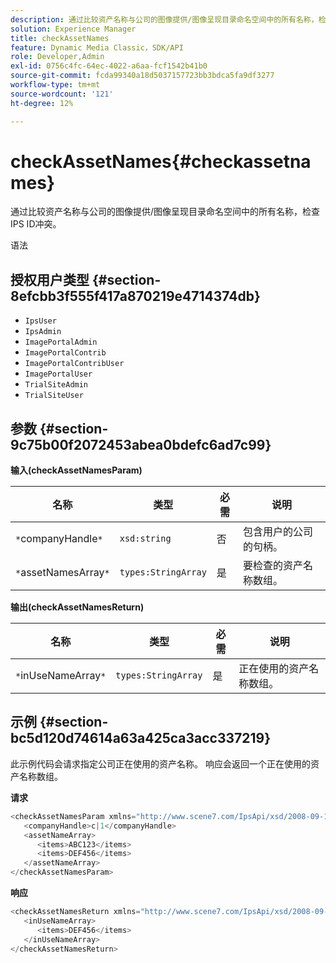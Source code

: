 ```yaml
---
description: 通过比较资产名称与公司的图像提供/图像呈现目录命名空间中的所有名称，检查IPS ID冲突。
solution: Experience Manager
title: checkAssetNames
feature: Dynamic Media Classic，SDK/API
role: Developer,Admin
exl-id: 0756c4fc-64ec-4022-a6aa-fcf1542b41b0
source-git-commit: fcda99340a18d5037157723bb3bdca5fa9df3277
workflow-type: tm+mt
source-wordcount: '121'
ht-degree: 12%

---
```


# checkAssetNames{#checkassetnames}

通过比较资产名称与公司的图像提供/图像呈现目录命名空间中的所有名称，检查IPS ID冲突。

语法

## 授权用户类型 {#section-8efcbb3f555f417a870219e4714374db}

* `IpsUser`
* `IpsAdmin`
* `ImagePortalAdmin`
* `ImagePortalContrib`
* `ImagePortalContribUser`
* `ImagePortalUser`
* `TrialSiteAdmin`
* `TrialSiteUser`

## 参数 {#section-9c75b00f2072453abea0bdefc6ad7c99}

**输入(checkAssetNamesParam)**

| 名称 | 类型 | 必需 | 说明 |
|---|---|---|---|
| `*`companyHandle`*` | `xsd:string` | 否 | 包含用户的公司的句柄。 |
| `*`assetNamesArray`*` | `types:StringArray` | 是 | 要检查的资产名称数组。 |

**输出(checkAssetNamesReturn)**

| 名称 | 类型 | 必需 | 说明 |
|---|---|---|---|
| `*`inUseNameArray`*` | `types:StringArray` | 是 | 正在使用的资产名称数组。 |

## 示例 {#section-bc5d120d74614a63a425ca3acc337219}

此示例代码会请求指定公司正在使用的资产名称。 响应会返回一个正在使用的资产名称数组。

**请求**

```java
<checkAssetNamesParam xmlns="http://www.scene7.com/IpsApi/xsd/2008-09-10">
   <companyHandle>c|1</companyHandle>
   <assetNameArray>
      <items>ABC123</items>
      <items>DEF456</items>
   </assetNameArray>
</checkAssetNamesParam>
```

**响应**

```java
<checkAssetNamesReturn xmlns="http://www.scene7.com/IpsApi/xsd/2008-09-10">
   <inUseNameArray>
      <items>DEF456</items>
   </inUseNameArray>
</checkAssetNamesReturn>
```

